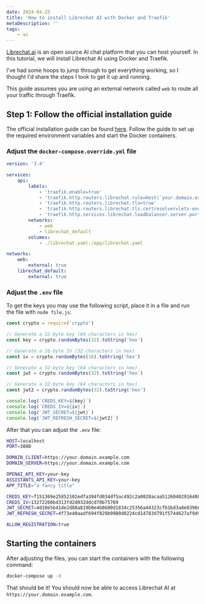 ```yaml
---
date: 2024-04-25
title: 'How to install Librechat AI with Docker and Traefik'
metaDescription: ''
tags:
    - ai
---
```


[Librechat.ai](https://librechat.ai/) is an open source AI chat platform that you can host yourself. In this tutorial, we will install Librechat AI using Docker and Traefik.

I've had some hoops to jump through to get everything working, so I thought I'd share the steps I took to get it up and running.

This guide assumes you are using an external network called `web` to route all your traffic through Traefik.

## Step 1: Follow the official installation guide

The official installation guide can be found [here](https://docs.librechat.ai/install/installation/docker_compose_install.html#quick-start-tldr). Follow the guide to set up the required environment variables and start the Docker containers.

### Adjust the `docker-compose.override.yml` file

```yaml
version: '3.4'

services:
    api:
        labels:
            - 'traefik.enable=true'
            - 'traefik.http.routers.librechat.rule=Host(`your.domain.example.com`)'
            - 'traefik.http.routers.librechat.tls=true'
            - 'traefik.http.routers.librechat.tls.certresolver=lets-encrypt'
            - 'traefik.http.services.librechat.loadbalancer.server.port=3080'
        networks:
            - web
            - librechat_default
        volumes:
            - ./librechat.yaml:/app/librechat.yaml

networks:
    web:
        external: true
    librechat_default:
        external: true
```

### Adjust the `.env` file

To get the keys you may use the following script, place it in a file and run the file with `node file.js`:

```javascript
const crypto = require('crypto')

// Generate a 32-byte key (64 characters in hex)
const key = crypto.randomBytes(32).toString('hex')

// Generate a 16-byte IV (32 characters in hex)
const iv = crypto.randomBytes(16).toString('hex')

// Generate a 32-byte key (64 characters in hex)
const jwt = crypto.randomBytes(32).toString('hex')

// Generate a 32-byte key (64 characters in hex)
const jwt2 = crypto.randomBytes(32).toString('hex')

console.log(`CREDS_KEY=${key}`)
console.log(`CREDS_IV=${iv}`)
console.log(`JWT_SECRET=${jwt}`)
console.log(`JWT_REFRESH_SECRET=${jwt2}`)
```

After that you can adjust the `.env` file:

```bash
HOST=localhost
PORT=3080

DOMAIN_CLIENT=https://your.domain.example.com
DOMAIN_SERVER=https://your.domain.example.com

OPENAI_API_KEY=your-key
ASSISTANTS_API_KEY=your-key
APP_TITLE="a fancy title"

CREDS_KEY=f151369e25852102edfa394fd034df5ac492c2a0028acaa51260402916488c65
CREDS_IV=13272260bd313fd2d032ddcd70b75769
JWT_SECRET=4d10e5b41de2d88a819b0e4b8600d1834c25356a44323cfb1bd3a8e839688b04
JWT_REFRESH_SECRET=4f73e40aadf694f829b9980d0224cd14783d791f5744627af9d94ed71dc34943

ALLOW_REGISTRATION=true
```

## Starting the containers

After adjusting the files, you can start the containers with the following command:

```bash
docker-compose up -d
```

That should be it! You should now be able to access Librechat AI at `https://your.domain.example.com`.
